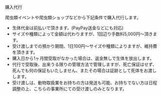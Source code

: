 ---
---

購入代行

爬虫類イベントや爬虫類ショップなどから下記条件で購入代行します。

* 生体代金は前払いで頂きます。(PayPay送金などにも対応)
* サイズや種類によって金額は代わりますが、1回辺り手数料5,000円〜頂きます。
* 受け渡しまでの預かり期間、1日100円〜サイズや種類によりますが、維持費を頂きます。
* 購入日から1ヶ月間受取がなかった場合は、返金無しで生体を放出します。
* 代行で受取後、出来うる限りの管理方法で管理しますが、死亡保証はせず、死んでも何の保証もいたしません、またその場合は証跡として死体をお渡しします。
* 受け渡しは、動物取扱業をお持ちの方は発送も可能、お持ちでない方は日程調整の上、こちらの事業所にての受け渡しのみとなります。
